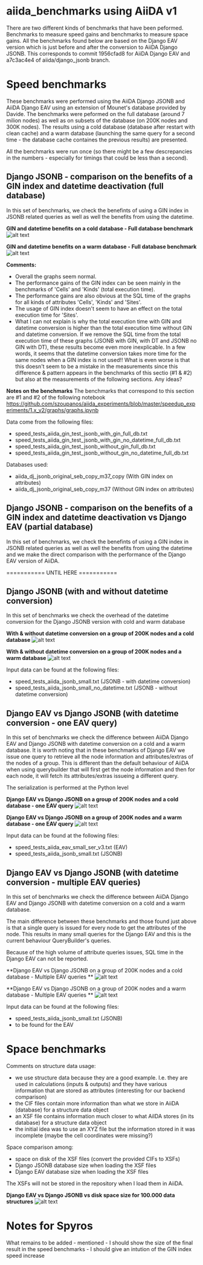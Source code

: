 # aiida_benchmarks using AiiDA v1

There are two different kinds of benchmarks that have been peformed.
Benchmarks to measure speed gains and benchmarks to measure space gains.
All the benchmarks found below are based on the Django EAV version which is just before and after the conversion to AiiDA Django JSONB.
This corresponds to commit 1956cfad8 for AiiDA Django EAV and a7c3ac4e4 of aiida/django_jsonb branch.


Speed benchmarks
================
These benchmarks were performed using the AiiDA Django JSONB and AiiDA Django EAV using an extension of Mounet's database provided by Davide. The benchmarks were peformed on the full database (around 7 milion nodes) as well as on subsets of the database (on 200K nodes and 300K nodes). The results using a cold database (database after restart with clean cache) and a warm database (launching the same query for a second time - the database cache containes the previous results) are presented.

All the benchmarks were run once (so there might be a few descrepancies in the numbers - especially for timings that could be less than a second).


Django JSONB -  comparison on the benefits of a GIN index and datetime deactivation (full database)
----------------------------------------------------------------------------------------------------------------------------------------------------
In this set of benchmarks, we check the benefints of using a GIN index in JSONB related queries as well as well the benefits from using the datetime.

**GIN and datetime benefits on a cold database - Full database benchmark**
![alt text](https://github.com/szoupanos/aiida_experiments/blob/master/speedup_experiments/1.x_v2/graphs/attr_queries_cold_gin_comparison.svg "")

**GIN and datetime benefits on a warm database - Full database benchmark**
![alt text](https://github.com/szoupanos/aiida_experiments/blob/master/speedup_experiments/1.x_v2/graphs/attr_queries_warm_gin_comparison.svg "")

**Comments:**
- Overall the graphs seem normal. 
- The performance gains of the GIN index can be seen mainly in the benchmarks of 'Cells' and 'Kinds' (total execution time). 
- The performance gains are also obvious at the SQL time of the graphs for all kinds of attributes 'Cells', 'Kinds' and 'Sites'.
- The usage of GIN index doesn't seem to have an effect on the total execution time for 'Sites'.
- What I can not explain is why the total execution time with GIN and datetime conversion is higher than the total execution time without GIN and datetime conversion. If we remove the SQL time from the total execution time of these graphs (JSONB with GIN, with DT and JSONB no GIN with DT), these results become even more inexplicable. In a few words, it seems that the datetime conversion takes more time for the same nodes when a GIN index is not used!! What is even worse is that this doesn't seem to be a mistake in the measurements since this difference & pattern appears in the benchmarks of this sectio (#1 & #2) but also at the measurements of the following sections. Any ideas?

**Notes on the benchmarks**
The benchmarks that correspond to this section are #1 and #2 of the following notebook
https://github.com/szoupanos/aiida_experiments/blob/master/speedup_experiments/1.x_v2/graphs/graphs.ipynb


Data come from the following files:
- speed_tests_aiida_gin_test_jsonb_with_gin_full_db.txt
- speed_tests_aiida_gin_test_jsonb_with_gin_no_datetime_full_db.txt
- speed_tests_aiida_gin_test_jsonb_without_gin_full_db.txt
- speed_tests_aiida_gin_test_jsonb_without_gin_no_datetime_full_db.txt

 Databases used:
- aiida_dj_jsonb_original_seb_copy_m37_copy (With GIN index on attributes)
- aiida_dj_jsonb_original_seb_copy_m37 (Without GIN index on attributes)


Django JSONB -  comparison on the benefits of a GIN index and datetime deactivation vs Django EAV (partial database)
----------------------------------------------------------------------------------------------------------------------------------------------------
In this set of benchmarks, we check the benefints of using a GIN index in JSONB related queries as well as well the benefits from using the datetime and we make the direct comparison with the performance of the Django EAV version of AiiDA.


=========== UNTIL HERE ===========




Django JSONB (with and without datetime conversion)
---------------------------------------------------------------------------------
In this set of benchmarks we check the overhead of the datetime conversion for the Django JSONB version with cold and warm database

**With & without datetime conversion on a group of 200K nodes and a cold database**
![alt text](https://github.com/szoupanos/aiida_experiments/blob/master/speedup_experiments/1.x_v2/graphs/attr_queries_200_cold_with_attr_jsonb_datetime.svg "")


**With & without datetime conversion on a group of 200K nodes and a warm database**
![alt text](https://github.com/szoupanos/aiida_experiments/blob/master/speedup_experiments/1.x_v2/graphs/attr_queries_200_warm_with_attr_jsonb_datetime.svg "")

Input data can be found at the following files:
- speed_tests_aiida_jsonb_small.txt (JSONB - with datetime conversion)
- speed_tests_aiida_jsonb_small_no_datetime.txt (JSONB - without datetime conversion)


Django EAV vs Django JSONB (with datetime conversion - one EAV query)
--------------------------------------------------------------------------------------------------------------
In this set of benchmarks we check the difference between AiiDA Django EAV and Django JSONB with datetime conversion on a cold and a warm database. It is worth noting that in these benchmarks of Django EAV we issue one query to retrieve all the node information and attributes/extras of the nodes of a group. This is different than the default behaviour of AiiDA when using querybuilder that will first get the node information and then for each node, it will fetch its attributes/extras issueing a different query.

The serialization is performed at the Python level

**Django EAV vs Django JSONB on a group of 200K nodes and a cold database - one EAV query**
![alt text](https://github.com/szoupanos/aiida_experiments/blob/master/speedup_experiments/1.x_v2/graphs/attr_queries_200_cold_with_attr_jsonb_datetime.svg "")

**Django EAV vs Django JSONB on a group of 200K nodes and a warm database - one EAV query**
![alt text](https://github.com/szoupanos/aiida_experiments/blob/master/speedup_experiments/1.x_v2/graphs/attr_queries_200_warm_with_attr_ser_one_eav_query.svg "")

Input data can be found at the following files:
- speed_tests_aiida_eav_small_ser_v3.txt (EAV)
- speed_tests_aiida_jsonb_small.txt (JSONB)

Django EAV vs Django JSONB (with datetime conversion - multiple EAV queries)
----------------------------------------------------------------------------------------------------------------------
In this set of benchmarks we check the difference between AiiDA Django EAV and Django JSONB with datetime conversion on a cold and a warm database. 

The main difference between these benchmarks and those found just above is that a single query is issued for every node to get the attributes of the node. This results in many small queries for the Django EAV and this is the current behaviour QueryBuilder's queries.

Because of the high volume of attribute queries issues, SQL time in the Django EAV can not be reported.

**Django EAV vs Django JSONB on a group of 200K nodes and a cold database - Multiple EAV queries **
![alt text](https://github.com/szoupanos/aiida_experiments/blob/master/speedup_experiments/1.x_v2/graphs/attr_queries_300_cold_with_attr_ser.svg "")

**Django EAV vs Django JSONB on a group of 200K nodes and a warm database - Multiple EAV queries **
![alt text](https://github.com/szoupanos/aiida_experiments/blob/master/speedup_experiments/1.x_v2/graphs/attr_queries_300_warm_with_attr_ser.svg "")

Input data can be found at the following files:
- speed_tests_aiida_jsonb_small.txt (JSONB)
- to be found for the EAV

Space benchmarks
================
Comments on structure data usage:
- we use structure data because they are a good example. I.e. they are used in calculations (inputs & outputs) and they have various information that are stored as attributes (interesting for our backend comparison)
- the CIF files contain more information than what we store in AiiDA (database) for a structure data object
- an XSF file contains information much closer to what AiIDA stores (in its database) for a structure data object
- the initial idea was to use an XYZ file but the information stored in it was incomplete (maybe the cell coordinates were missing?)

Space comparison among:
- space on disk of the XSF files (convert the provided CIFs to XSFs)
- Django JSONB database size when loading the XSF files
- Django EAV database size when loading the XSF files

The XSFs will not be stored in the repository when I load them in AiiDA.

**Django EAV vs Django JSONB vs disk space size for 100.000 data structures**
![alt text](https://github.com/szoupanos/aiida_experiments/blob/master/space_saving_tests/1.x_v2/space_v1_10k.svg "")


Notes for Spyros
==============
What remains to be added - mentioned
    - I should show the size of the final result in the speed benchmarks
    - I should give an intution of the GIN index speed increase
